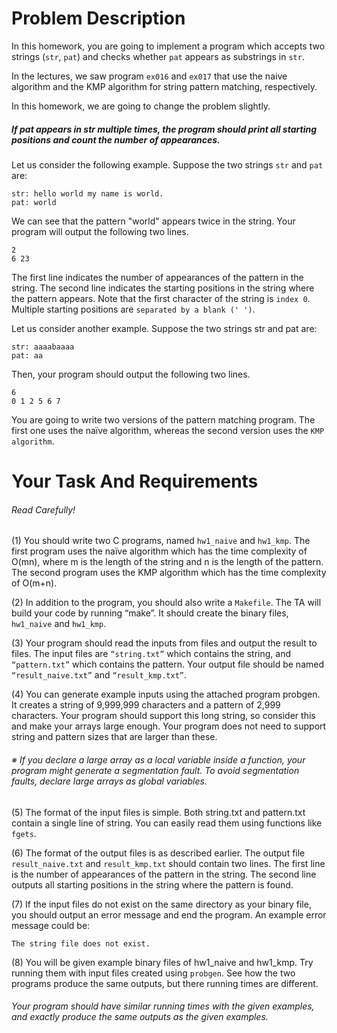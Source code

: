 # Problem Description
In this homework, you are going to implement a program which accepts two strings (`str`, `pat`) and checks whether `pat` appears as substrings in `str`.  

In the lectures, we saw program `ex016` and `ex017` that use the naive algorithm and the KMP algorithm for string pattern matching, respectively.  

In this homework, we are going to change the problem slightly.
##### If pat appears in str multiple times, the program should print all starting positions and count the number of appearances.  

Let us consider the following example. Suppose the two strings `str` and `pat` are:  

```
str: hello world my name is world.
pat: world
```  

We can see that the pattern "world" appears twice in the string. Your program will output the following two lines.  

```
2
6 23
```  

The first line indicates the number of appearances of the pattern in the string. The second line indicates the starting positions in the string where the pattern appears. Note that the first character of the string is `index 0`. Multiple starting positions are `separated by a blank (' ')`.  

Let us consider another example. Suppose the two strings str and pat are:  

```
str: aaaabaaaa
pat: aa
```  

Then, your program should output the following two lines.  

```
6
0 1 2 5 6 7
```  

You are going to write two versions of the pattern matching program. The first one uses the naïve algorithm, whereas the second version uses the `KMP algorithm`.  

# Your Task And Requirements
###### Read Carefully!
(1) You should write two C programs, named `hw1_naive` and `hw1_kmp`. The first program uses the naïve algorithm which has the time complexity of O(mn), where m is the length of the string and n is the length of the pattern. The second program uses the KMP algorithm which has the time complexity of O(m+n).  

(2) In addition to the program, you should also write a `Makefile`. The TA will build your code by running “make”. It should create the binary files, `hw1_naive` and `hw1_kmp`.  

(3) Your program should read the inputs from files and output the result to files. The input files are `“string.txt”` which contains the string, and `“pattern.txt”` which contains the pattern. Your output file should be named `“result_naive.txt”` and `“result_kmp.txt”`.  

(4) You can generate example inputs using the attached program probgen. It creates a string of 9,999,999 characters and a pattern of 2,999 characters. Your program should support this long string, so consider this and make your arrays large enough. Your program does not need to support string and pattern sizes that are larger than these.  

###### ※ If you declare a large array as a local variable inside a function, your program might generate a segmentation fault. To avoid segmentation faults, declare large arrays as global variables.  

(5) The format of the input files is simple. Both string.txt and pattern.txt contain a single line of string. You can easily read them using functions like `fgets`.  

(6) The format of the output files is as described earlier. The output file `result_naive.txt` and `result_kmp.txt` should contain two lines. The first line is the number of appearances of the pattern in the string. The second line outputs all starting positions in the string where the pattern is found.  

(7) If the input files do not exist on the same directory as your binary file, you should output an error message and end the program. An example error message could be:  
```
The string file does not exist.  
```  

(8) You will be given example binary files of hw1_naive and hw1_kmp. Try running them with input files created using `probgen`. See how the two programs produce the same outputs, but there running times are different.  
###### Your program should have similar running times with the given examples, and exactly produce the same outputs as the given examples. 